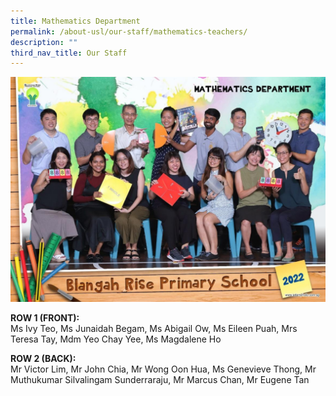 ```yaml
---
title: Mathematics Department
permalink: /about-usl/our-staff/mathematics-teachers/
description: ""
third_nav_title: Our Staff
---
```

<img src="/images/image18.jpg">
<p><strong>ROW 1 (FRONT):</strong><br>Ms Ivy Teo, Ms Junaidah Begam, Ms Abigail Ow, Ms Eileen Puah, Mrs Teresa Tay, Mdm Yeo Chay Yee, Ms Magdalene Ho</p>
<p><strong>ROW 2 (BACK):</strong><br>Mr Victor Lim, Mr John Chia, Mr Wong Oon Hua, Ms Genevieve Thong, Mr Muthukumar Silvalingam Sunderraraju, Mr Marcus Chan, Mr Eugene Tan</p>